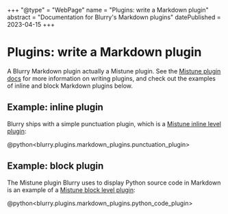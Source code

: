 +++
"@type" = "WebPage"
name = "Plugins: write a Markdown plugin"
abstract = "Documentation for Blurry's Markdown plugins"
datePublished = 2023-04-15
+++

# Plugins: write a Markdown plugin

A Blurry Markdown plugin actually a Mistune plugin.
See the [Mistune plugin docs](https://mistune.lepture.com/en/latest/advanced.html#create-plugins) for more information on writing plugins, and check out the examples of inline and block Markdown plugins below.

## Example: inline plugin

Blurry ships with a simple punctuation plugin, which is a [Mistune inline level plugin](https://mistune.lepture.com/en/latest/advanced.html#block-level-plugin):

@python<blurry.plugins.markdown_plugins.punctuation_plugin>

## Example: block plugin

The Mistune plugin Blurry uses to display Python source code in Markdown is an example of a [Mistune block level plugin](https://mistune.lepture.com/en/latest/advanced.html#block-level-plugin):

@python<blurry.plugins.markdown_plugins.python_code_plugin>
